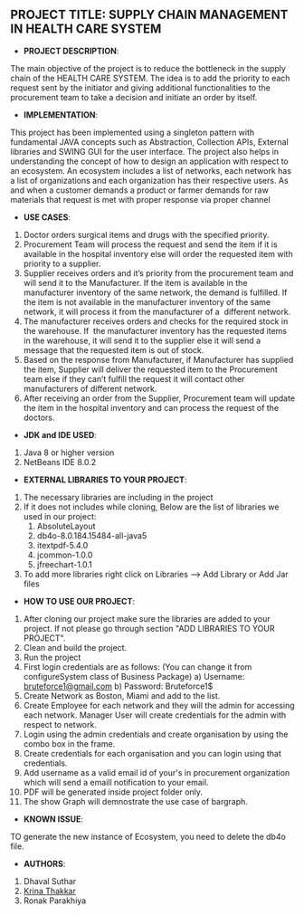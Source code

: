 ## PROJECT TITLE: SUPPLY CHAIN MANAGEMENT IN HEALTH CARE SYSTEM

* **PROJECT DESCRIPTION**:

The main objective of the project is to reduce the bottleneck in the supply chain of the HEALTH CARE SYSTEM. The idea is to add the priority to each request sent by the initiator and giving additional functionalities to the procurement team to take a decision and initiate an order by itself. 

* **IMPLEMENTATION**:

This project has been implemented using a singleton pattern with fundamental JAVA concepts such as Abstraction, Collection APIs, External libraries and SWING GUI for the user interface. 
The project also helps in understanding the concept of how to design an application with respect to an ecosystem. An ecosystem includes a list of networks, each network has a list of organizations and each organization has their respective users.
As and when a customer demands a product or farmer demands for raw materials that request is met with proper response via proper channel

* **USE CASES**:

1. Doctor orders surgical items and drugs with the specified priority.
2. Procurement Team will process the request and send the item if it is available in the hospital inventory else will order the requested item with priority to a supplier. 
3. Supplier receives orders and it’s priority from the procurement team and will send it to the Manufacturer. If the item is available in the manufacturer inventory of the same network, the demand is fulfilled. If the item is not available in the manufacturer inventory of the same network, it will process it from the manufacturer of a  different network. 
4. The manufacturer receives orders and checks for the required stock in the warehouse. If  the manufacturer inventory has the requested items in the warehouse, it will send it to the supplier else it will send a message that the requested item is out of stock.
5. Based on the response from Manufacturer, if Manufacturer has supplied the item, Supplier will deliver the requested item to the Procurement team else if they can’t fulfill the request it will contact other manufacturers of different network.
6. After receiving an order from the Supplier, Procurement team will update the item in the hospital inventory and can process the request of the doctors.

* **JDK and IDE USED**:

1. Java 8 or higher version
2. NetBeans IDE 8.0.2

* **EXTERNAL LIBRARIES TO YOUR PROJECT**:

1. The necessary libraries are including in the project 
2. If it does not includes while cloning, Below are the list of libraries we used in our project:
	1. AbsoluteLayout
	2. db4o-8.0.184.15484-all-java5
	3. itextpdf-5.4.0
	4. jcommon-1.0.0    
	5. jfreechart-1.0.1
3. To add more libraries right click on Libraries --> Add Library or Add Jar files

* **HOW TO USE OUR PROJECT**:

1. After cloning our project make sure the libraries are added to your project. If not please go through section "ADD LIBRARIES TO YOUR PROJECT".
2. Clean and build the project.
3. Run the project
4. First login credentials are as follows: (You can change it from configureSystem class of Business Package) 
	a) Username: bruteforce1@gmail.com
	b) Password: Bruteforce1$
5. Create Network as Boston, Miami and add to the list.
6. Create Employee for each network and they will the admin for accessing each network. Manager User will create credentials for the admin with respect to network.
7. Login using the admin credentials and create organisation by using the combo box in the frame.
8. Create credentials for each organisation and you can login using that credentials.
9. Add username as a valid email id of your's in procurement organization which will send a emaill notification to your email. 
10. PDF will be generated inside project folder only.
11. The show Graph will demnostrate the use case of bargraph.  

* **KNOWN ISSUE**:

TO generate the new instance of Ecosystem, you need to delete the db4o file.

* **AUTHORS**:

1. Dhaval Suthar 
2. [Krina Thakkar](https://github.com/KrinaThakkar)
3. Ronak Parakhiya
